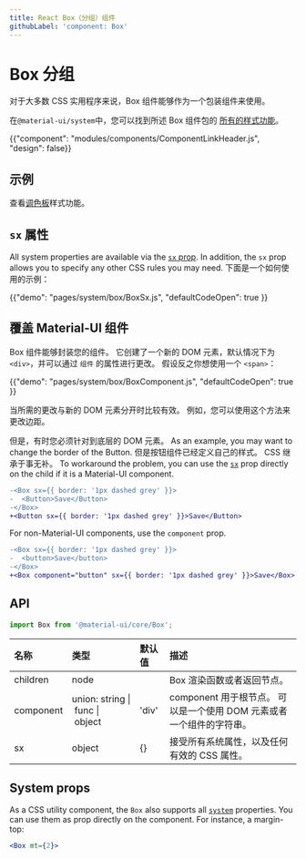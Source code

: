 ```yaml
---
title: React Box（分组）组件
githubLabel: 'component: Box'
---
```


# Box 分组

<p class="description">对于大多数 CSS 实用程序来说，Box 组件能够作为一个包装组件来使用。</p>

在`@material-ui/system`中，您可以找到所述 Box 组件包的 [所有的样式功能](/system/basics/#all-inclusive)。

{{"component": "modules/components/ComponentLinkHeader.js", "design": false}}

## 示例

查看[调色板](/system/palette/)样式功能。

## `sx` 属性

All system properties are available via the [`sx` prop](/system/basics/#the-sx-prop). In addition, the `sx` prop allows you to specify any other CSS rules you may need. 下面是一个如何使用的示例：

{{"demo": "pages/system/box/BoxSx.js", "defaultCodeOpen": true }}

## 覆盖 Material-UI 组件

Box 组件能够封装您的组件。 它创建了一个新的 DOM 元素，默认情况下为 `<div>`，并可以通过 `组件` 的属性进行更改。 假设反之你想使用一个 `<span>`：

{{"demo": "pages/system/box/BoxComponent.js", "defaultCodeOpen": true }}

当所需的更改与新的 DOM 元素分开时比较有效。 例如，您可以使用这个方法来更改边距。

但是，有时您必须针对到底层的 DOM 元素。 As an example, you may want to change the border of the Button. 但是按钮组件已经定义自己的样式。 CSS 继承于事无补。 To workaround the problem, you can use the [`sx`](/system/basics/#the-sx-prop) prop directly on the child if it is a Material-UI component.

```diff
-<Box sx={{ border: '1px dashed grey' }}>
-  <Button>Save</Button>
-</Box>
+<Button sx={{ border: '1px dashed grey' }}>Save</Button>
```

For non-Material-UI components, use the `component` prop.

```diff
-<Box sx={{ border: '1px dashed grey' }}>
-  <button>Save</button>
-</Box>
+<Box component="button" sx={{ border: '1px dashed grey' }}>Save</Box>
```

## API

```jsx
import Box from '@material-ui/core/Box';
```

| 名称                                       | 类型                                                                                                                            | 默认值                                     | 描述                                         |
|:---------------------------------------- |:----------------------------------------------------------------------------------------------------------------------------- |:--------------------------------------- |:------------------------------------------ |
| <span class="prop-name">children</span>  | <span class="prop-type">node<br></span>                                                                                 |                                         | Box 渲染函数或者返回节点。                            |
| <span class="prop-name">component</span> | <span class="prop-type">union:&nbsp;string&nbsp;&#124;<br>&nbsp;func&nbsp;&#124;<br>&nbsp;object<br></span> | <span class="prop-default">'div'</span> | component 用于根节点。 可以是一个使用 DOM 元素或者一个组件的字符串。 |
| <span class="prop-name">sx</span>        | <span class="prop-type">object</span>                                                                                         | <span class="prop-default">{}</span>    | 接受所有系统属性，以及任何有效的 CSS 属性。                   |

## System props

As a CSS utility component, the `Box` also supports all [`system`](/system/properties/) properties. You can use them as prop directly on the component. For instance, a margin-top:

```jsx
<Box mt={2}>
```
